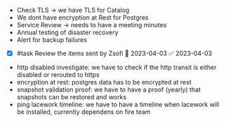 * Check TLS -> we have TLS for Catalog
* We dont have encryption at Rest for Postgres
* Service Review -> needs to have a meeting minutes
* Annual testing of disaster recovery
* Alert for backup failures
- [x] #task Review the items sent by Zsofi 📅 2023-04-03 ✅ 2023-04-03

- http disabled investigate: we have to check if the http transit is either disabled or rerouted to https
- encryption at rest: postgres data has to be encrypted at rest 
- snapshot validation proof: we have to have a proof (yearly) that snapshots can be restored and works
- ping lacework timeline: we have to have a timeline when lacework will be installed, currently dependens on fire team